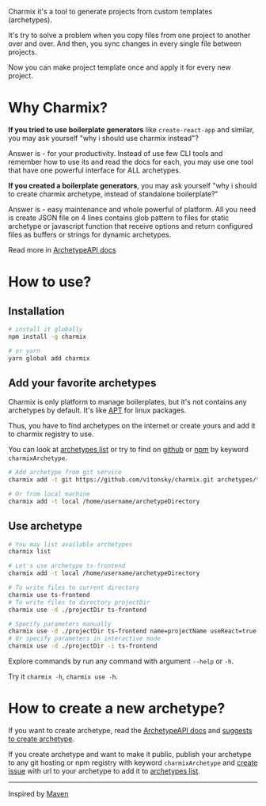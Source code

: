 Charmix it's a tool to generate projects from custom templates (archetypes).

It's try to solve a problem when you copy files from one project to another over and over. And then, you sync changes in every single file between projects.

Now you can make project template once and apply it for every new project.

# Why Charmix?

**If you tried to use boilerplate generators** like `create-react-app` and similar, you may ask yourself "why i should use charmix instead"?

Answer is - for your productivity. Instead of use few CLI tools and remember how to use its and read the docs for each, you may use one tool that have one powerful interface for ALL archetypes.

**If you created a boilerplate generators**, you may ask yourself "why i should to create charmix archetype, instead of standalone boilerplate?"

Answer is - easy maintenance and whole powerful of platform. All you need is create JSON file on 4 lines contains glob pattern to files for static archetype or javascript function that receive options and return configured files as buffers or strings for dynamic archetypes.

Read more in [ArchetypeAPI docs](./docs/ArchetypeAPI.md)

# How to use?

## Installation

```sh
# install it globally
npm install -g charmix

# or yarn
yarn global add charmix
```

## Add your favorite archetypes

Charmix is only platform to manage boilerplates, but it's not contains any archetypes by default. It's like [APT](<https://en.wikipedia.org/wiki/APT_(software)>) for linux packages.

Thus, you have to find archetypes on the internet or create yours and add it to charmix registry to use.

You can look at [archetypes list][archetypeslist] or try to find on [github](https://github.com/topics/charmixarchetype) or [npm](https://www.npmjs.com/search?q=%23charmixarchetype) by keyword `charmixArchetype`.

```sh
# Add archetype from git service
charmix add -t git https://github.com/vitonsky/charmix.git archetypes/ts-frontend

# Or from local machine
charmix add -t local /home/username/archetypeDirectory
```

## Use archetype

```sh
# You may list available archetypes
charmix list

# Let's use archetype ts-frontend
charmix add -t local /home/username/archetypeDirectory

# To write files to current directory
charmix use ts-frontend
# To write files to directory projectDir
charmix use -d ./projectDir ts-frontend

# Specify parameters manually
charmix use -d ./projectDir ts-frontend name=projectName useReact=true
# Or specify parameters in interactive mode
charmix use -d ./projectDir -i ts-frontend
```

Explore commands by run any command with argument `--help` or `-h`.

Try it `charmix -h`, `charmix use -h`.

# How to create a new archetype?

If you want to create archetype, read the [ArchetypeAPI docs](./docs/ArchetypeAPI.md) and [suggests to create archetype](./docs/CreateArchetype.md).

If you create archetype and want to make it public, publish your archetype to any git hosting or npm registry with keyword `charmixArchetype` and [create issue](https://github.com/vitonsky/charmix/issues/new) with url to your archetype to add it to [archetypes list][archetypeslist].

---

Inspired by [Maven](https://maven.apache.org/archetype/index.html)

[archetypeslist]: ./docs/Archetypes.md
